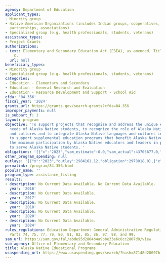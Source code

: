 ```yaml
---
agency: Department of Education
applicant_types:
- Minority group
- Native American Organizations (includes Indian groups, cooperatives, corporations,
  partnerships, associations)
- Specialized group (e.g. health professionals, students, veterans)
assistance_types:
- Project Grants
authorizations:
- text: Elementary and Secondary Education Act (ESEA), as amended, Title VI, Part
    C.
  url: null
beneficiary_types:
- Minority group
- Specialized group (e.g. health professionals, students, veterans)
categories:
- Education - Elementary and Secondary
- Education - General Research and Evaluation
- Education - Resource Development and Support - School Aid
cfda: '84.356'
fiscal_year: '2024'
grants_url: https://grants.gov/search-grants?cfda=84.356
improper_payments: null
is_subpart_f: 1
layout: program
objective: 'To support projects that recognize and address the unique educational
  needs of Alaska Native students, to recognize the role of Alaska Native languages
  and cultures and to integrate Alaska Native languages and cultures into education,
  to support supplemental education programs that benefit Alaska Natives, and to ensure
  the maximum participation by Alaska Native educators and leaders in programs designed
  to serve Alaska Native students. '
obligations: '[{"x":"2023","sam_estimate":0.0,"sam_actual":43705677.0,"usa_spending_actual":41222998.08},{"x":"2024","sam_estimate":0.0,"sam_actual":43668905.0,"usa_spending_actual":41156843.98},{"x":"2025","sam_estimate":0.0,"sam_actual":44953000.0,"usa_spending_actual":-658833.7}]'
other_program_spending: null
outlays: '[{"x":"2023","outlay":2984161.12,"obligation":2978018.0},{"x":"2024","outlay":3465319.1,"obligation":15900070.0},{"x":"2025","outlay":0.0,"obligation":0.0}]'
permalink: /program/84.356.html
popular_name: ''
program_type: assistance_listing
results:
- description: No Current Data Available. No Current Data Available.
  year: '2016'
- description: No Current Data Available.
  year: '2017'
- description: No Current Data Available.
  year: '2018'
- description: No Current Data Available.
  year: '2020'
- description: No Current Data Available.
  year: '2024'
rules_regulations: Education Department General Administrative Regulations (EDGAR),
  Parts 74, 75, 77, 79, 80, 81, 82, 85, 86, 97, 98, and 99.
sam_url: https://sam.gov/fal/abde95d2804b4a9bbe33e6c0cc2807d0/view
sub-agency: Office of Elementary and Secondary Education
title: Alaska Native Educational Programs
usaspending_url: https://www.usaspending.gov/search/?hash=87148d28007bf8763f88958198e48ba9
---
```

